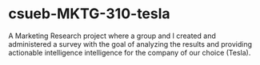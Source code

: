 # csueb-MKTG-310-tesla
A Marketing Research project where a group and I created and administered a survey with the goal of analyzing the results and providing actionable intelligence intelligence for the company of our choice (Tesla).
